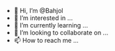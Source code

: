 - 👋 Hi, I’m @Bahjol
- 👀 I’m interested in ...
- 🌱 I’m currently learning ...
- 💞️ I’m looking to collaborate on ...
- 📫 How to reach me ...

<!---
Bahjol/Bahjol is a ✨ special ✨ repository because its `README.md` (this file) appears on your GitHub profile.
You can click the Preview link to take a look at your changes.
--->
